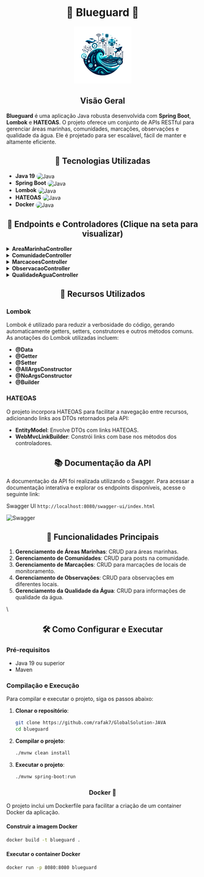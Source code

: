 
<div align="center">

# 🌊 Blueguard 🌊

<img src="https://raw.githubusercontent.com/bruno1098/BlueGuard/main/assets/images/logo.png" alt="Blueguard" width="150"/>

</div>

<div align="center">

## Visão Geral
</div>

**Blueguard** é uma aplicação Java robusta desenvolvida com **Spring Boot**, **Lombok** e **HATEOAS**. O projeto oferece um conjunto de APIs RESTful para gerenciar áreas marinhas, comunidades, marcações, observações e qualidade da água. Ele é projetado para ser escalável, fácil de manter e altamente eficiente.

<div align="center">

## 🚀 Tecnologias Utilizadas

</div>


- **Java 19** <img src="https://cdn-icons-png.flaticon.com/128/226/226777.png" alt="Java" width="40" height="40" style="border-radius: 50px;" align="center">
- **Spring Boot** <img src="https://img.icons8.com/?size=96&id=90519&format=png" alt="Java" width="40" height="40" style="border-radius: 50px;" align="center">
- **Lombok** <img src="https://avatars.githubusercontent.com/u/45949248?s=200&v=4" alt="Java" width="40" height="40" style="border-radius: 50px;" align="center">
- **HATEOAS** <img src="https://springhow.com/wp-content/uploads/2021/02/spring-hateoas.png" alt="Java" width="40" height="40" style="border-radius: 50px;" align="center">
- **Docker** <img src="https://camo.githubusercontent.com/fab6b1b1c4794896090da7b2b336caee330883aa9398b95fd81984fd7003ae93/68747470733a2f2f73746f726167652e676f6f676c65617069732e636f6d2f646f776e6c6f61642f73746f726167652f76312f622f6d61636f732d69636f6e732e61707073706f742e636f6d2f6f2f69636f6e735f617070726f766564253246706e67253246313630353336343933323737385f446f636b65725f416c745f322e706e673f67656e65726174696f6e3d3136303533373936303030373430383026616c743d6d65646961" alt="Java" width="40" height="40" style="border-radius: 50px;" align="center">


<div align="center">

## 📑 Endpoints e Controladores (Clique na seta para visualizar)

</div>

<details>
  <summary><strong>AreaMarinhaController</strong></summary>
  <ul>
    <li><strong>Base Endpoint:</strong> <code>/area</code></li>
    <li><strong>Métodos HTTP:</strong></li>
    <ul>
      <li><code>GET /area</code>: Listar todas as áreas marinhas.</li>
      <li><code>POST /area</code>: Criar uma nova área marinha.</li>
      <li><code>PUT /area/{id}</code>: Atualizar uma área marinha existente.</li>
      <li><code>GET /area/{id}</code>: Consultar uma área marinha por ID.</li>
      <li><code>DELETE /area/{id}</code>: Deletar uma área marinha por ID.</li>
      <li><code>PATCH /area/{id}</code>: Atualizar parcialmente uma área marinha.</li>
      <li><code>HEAD /area/{id}</code>: Verificar a existência de uma área marinha por ID.</li>
    </ul>
  </ul>
</details>

<details>
  <summary><strong>ComunidadeController</strong></summary>
  <ul>
    <li><strong>Base Endpoint:</strong> <code>/comunidade</code></li>
    <li><strong>Métodos HTTP:</strong></li>
    <ul>
      <li><code>GET /comunidade</code>: Listar todos os posts.</li>
      <li><code>POST /comunidade</code>: Criar um novo post na comunidade.</li>
      <li><code>PUT /comunidade/{id}</code>: Atualizar um post existente.</li>
      <li><code>GET /comunidade/{id}</code>: Consultar um post por ID.</li>
      <li><code>DELETE /comunidade/{id}</code>: Deletar um post por ID.</li>
      <li><code>PATCH /comunidade/{id}</code>: Atualizar parcialmente um post.</li>
      <li><code>HEAD /comunidade/{id}</code>: Verificar a existência de um post por ID.</li>
    </ul>
  </ul>
</details>

<details>
  <summary><strong>MarcacoesController</strong></summary>
  <ul>
    <li><strong>Base Endpoint:</strong> <code>/marcacoes</code></li>
    <li><strong>Métodos HTTP:</strong></li>
    <ul>
      <li><code>GET /marcacoes</code>: Listar todas as marcações.</li>
      <li><code>POST /marcacoes</code>: Criar uma nova marcação.</li>
      <li><code>PUT /marcacoes/{id}</code>: Atualizar uma marcação existente.</li>
      <li><code>GET /marcacoes/{id}</code>: Consultar uma marcação por ID.</li>
      <li><code>DELETE /marcacoes/{id}</code>: Deletar uma marcação por ID.</li>
      <li><code>PATCH /marcacoes/{id}</code>: Atualizar parcialmente uma marcação.</li>
      <li><code>HEAD /marcacoes/{id}</code>: Verificar a existência de uma marcação por ID.</li>
    </ul>
  </ul>
</details>

<details>
  <summary><strong>ObservacaoController</strong></summary>
  <ul>
    <li><strong>Base Endpoint:</strong> <code>/observacao</code></li>
    <li><strong>Métodos HTTP:</strong></li>
    <ul>
      <li><code>GET /observacao</code>: Listar todas as observações.</li>
      <li><code>POST /observacao</code>: Criar uma nova observação.</li>
      <li><code>PUT /observacao/{id}</code>: Atualizar uma observação existente.</li>
      <li><code>GET /observacao/{id}</code>: Consultar uma observação por ID.</li>
      <li><code>DELETE /observacao/{id}</code>: Deletar uma observação por ID.</li>
      <li><code>PATCH /observacao/{id}</code>: Atualizar parcialmente uma observação.</li>
      <li><code>HEAD /observacao/{id}</code>: Verificar a existência de uma observação por ID.</li>
    </ul>
  </ul>
</details>

<details>
  <summary><strong>QualidadeAguaController</strong></summary>
  <ul>
    <li><strong>Base Endpoint:</strong> <code>/qualidade</code></li>
    <li><strong>Métodos HTTP:</strong></li>
    <ul>
      <li><code>GET /qualidade</code>: Listar todas as qualidades da água.</li>
      <li><code>POST /qualidade</code>: Criar uma nova qualidade da água.</li>
      <li><code>PUT /qualidade/{id}</code>: Atualizar uma qualidade da água existente.</li>
      <li><code>GET /qualidade/{id}</code>: Consultar uma qualidade da água por ID.</li>
      <li><code>DELETE /qualidade/{id}</code>: Deletar uma qualidade da água por ID.</li>
      <li><code>PATCH /qualidade/{id}</code>: Atualizar parcialmente uma qualidade da água.</li>
      <li><code>HEAD /qualidade/{id}</code>: Verificar a existência de uma qualidade da água por ID.</li>
    </ul>
  </ul>
</details>

<div align="center">

## 🔧 Recursos Utilizados

</div>

### Lombok

Lombok é utilizado para reduzir a verbosidade do código, gerando automaticamente getters, setters, construtores e outros métodos comuns. As anotações do Lombok utilizadas incluem:

- **@Data**
- **@Getter**
- **@Setter**
- **@AllArgsConstructor**
- **@NoArgsConstructor**
- **@Builder**

### HATEOAS

O projeto incorpora HATEOAS para facilitar a navegação entre recursos, adicionando links aos DTOs retornados pela API:

- **EntityModel**: Envolve DTOs com links HATEOAS.
- **WebMvcLinkBuilder**: Constrói links com base nos métodos dos controladores.

<div align="center">
  
## 📚 Documentação da API

</div>

A documentação da API foi realizada utilizando o Swagger. Para acessar a documentação interativa e explorar os endpoints disponíveis, acesse o seguinte link:

Swagger UI `http://localhost:8080/swagger-ui/index.html` 

![Swagger](https://img.shields.io/badge/documentation-Swagger-brightgreen)



<div align="center">

## 🌟 Funcionalidades Principais

</div>

1. **Gerenciamento de Áreas Marinhas**: CRUD para áreas marinhas.
2. **Gerenciamento de Comunidades**: CRUD para posts na comunidade.
3. **Gerenciamento de Marcações**: CRUD para marcações de locais de monitoramento.
4. **Gerenciamento de Observações**: CRUD para observações em diferentes locais.
5. **Gerenciamento da Qualidade da Água**: CRUD para informações de qualidade da água.

\
<div align="center">

## 🛠️ Como Configurar e Executar

</div>

### Pré-requisitos

- Java 19 ou superior
- Maven

### Compilação e Execução

Para compilar e executar o projeto, siga os passos abaixo:

1. **Clonar o repositório**:
   ```sh
   git clone https://github.com/rafak7/GlobalSolution-JAVA
   cd blueguard
   ```

2. **Compilar o projeto**:
   ```sh
   ./mvnw clean install
   ```

3. **Executar o projeto**:
   ```sh
   ./mvnw spring-boot:run
   ```
   
<div align="center">

### Docker 🐳

</div>

O projeto inclui um Dockerfile para facilitar a criação de um container Docker da aplicação.

#### Construir a imagem Docker

```sh
docker build -t blueguard .
```

#### Executar o container Docker

```sh
docker run -p 8080:8080 blueguard
```


